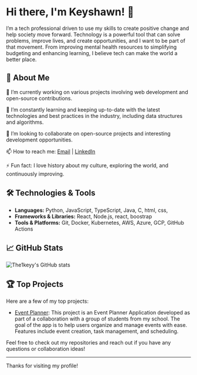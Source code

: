 # Hi there, I'm Keyshawn! 👋

I’m a tech professional driven to use my skills to create positive change and help society move forward. Technology is a powerful tool that can solve problems, improve lives, and create opportunities, and I want to be part of that movement. From improving mental health resources to simplifying budgeting and enhancing learning, I believe tech can make the world a better place.

## 🚀 About Me

🔭 I’m currently working on various projects involving web development and open-source contributions.

🌱 I’m constantly learning and keeping up-to-date with the latest technologies and best practices in the industry, including data structures and algorithms.

👯 I’m looking to collaborate on open-source projects and interesting development opportunities.

📫 How to reach me: [Email](mailto:Keyshawnjeannot2@gmail.com) | [LinkedIn](https://www.linkedin.com/in/keyshawnjeannot)

⚡ Fun fact: I love history about my culture, exploring the world, and continuously improving.

## 🛠️ Technologies & Tools

- **Languages:** Python, JavaScript, TypeScript, Java, C, html, css, 
- **Frameworks & Libraries:** React, Node.js, react, boostrap
- **Tools & Platforms:** Git, Docker, Kubernetes, AWS, Azure, GCP, GitHub Actions

## 📈 GitHub Stats

![The1keyy's GitHub stats](https://github-readme-stats.vercel.app/api?username=The1keyy&show_icons=true&theme=radical)

## 🏆 Top Projects

Here are a few of my top projects:

- [Event Planner](https://github.com/n8silveira/EventPlannerProgram): This project is an Event Planner Application developed as part of a collaboration with a group of students from my school. The goal of the app is to help users organize and manage events with ease. Features include event creation, task management, and scheduling.

Feel free to check out my repositories and reach out if you have any questions or collaboration ideas!

---

Thanks for visiting my profile! 

<!--
**The1keyy/The1keyy** is a ✨ _special_ ✨ repository because its `README.md` (this file) appears on your GitHub profile.

Here are some ideas to get you started:

- 🔭 I’m currently working on ...
- 🌱 I’m currently learning ...
- 👯 I’m looking to collaborate on ...
- 🤔 I’m looking for help with ...
- 💬 Ask me about ...
- 📫 How to reach me: ...
- 😄 Pronouns: ...
- ⚡ Fun fact: ...
-->
